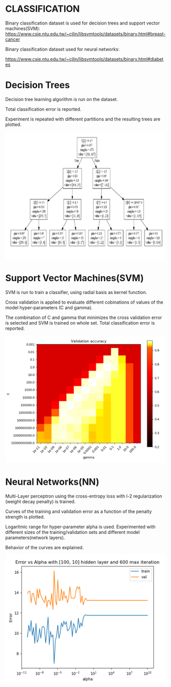 # CLASSIFICATION
Binary classification dataset is used for decision trees and support vector machines(SVM): 
https://www.csie.ntu.edu.tw/~cjlin/libsvmtools/datasets/binary.html#breast-cancer 

Binary classification dataset used for neural networks:

https://www.csie.ntu.edu.tw/~cjlin/libsvmtools/datasets/binary.html#diabetes 



# Decision Trees

Decision tree learning algorithm is run on the dataset.

Total classification error is reported. 

Experiment is repeated with different partitions and the resulting trees are plotted.


<p align="center">
<img src="https://github.com/ElifHangul/MachineLearning/blob/master/DecisionTree-SVM-NN/images/d_tree.png" width=600 height=400>
</p>


# Support Vector Machines(SVM)

SVM is run to train a classifier, using radial basis as kernel function.

Cross validation is applied to evaluate different cobinations of values of the model hyper-parameters (C and gamma).

The combination of C and gamma that minimizes the cross validation error is selected and SVM is trained on whole set. Total classification error is reported.


<p align="center">
<img src="https://github.com/ElifHangul/MachineLearning/blob/master/DecisionTree-SVM-NN/images/svm_graph.png" height=400>
</p>

# Neural Networks(NN)

Multi-Layer perceptron using the cross-entropy loss with l-2 regularization (weight decay penalty) is trained.

Curves of the training and validation error as a function of the penalty strength is plotted.

Logaritmic range for hyper-parameter alpha is used. Experimented with different sizes of the training/validation sets and different model parameters(network layers).

Behavior of the curves are explained.
<br>
<p align="center">
<img src="https://github.com/ElifHangul/MachineLearning/blob/master/DecisionTree-SVM-NN/images/mlp_graph.png" height=400>
</p>
